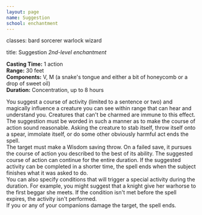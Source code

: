 ```yaml
---
layout: page
name: Suggestion
school: enchantment
---
```

classes: bard
         sorcerer
         warlock
         wizard

title: Suggestion 
_2nd-level enchantment_ 

**Casting Time:** 1 action    
**Range:** 30 feet    
**Components:** V, M (a snake's tongue and either a bit of honeycomb or a drop of sweet oil)    
**Duration:** Concentration, up to 8 hours 

You suggest a course of activity (limited to a sentence or two) and magically influence a creature you can see within range that can hear and understand you. Creatures that can't be charmed are immune to this effect. The suggestion must be worded in such a manner as to make the course of action sound reasonable. Asking the creature to stab itself, throw itself onto a spear, immolate itself, or do some other obviously harmful act ends the spell.    
The target must make a Wisdom saving throw. On a failed save, it pursues the course of action you described to the best of its ability. The suggested course of action can continue for the entire duration. If the suggested activity can be completed in a shorter time, the spell ends when the subject finishes what it was asked to do.    
You can also specify conditions that will trigger a special activity during the duration. For example, you might suggest that a knight give her warhorse to the first beggar she meets. If the condition isn't met before the spell expires, the activity isn't performed.    
If you or any of your companions damage the target, the spell ends. 